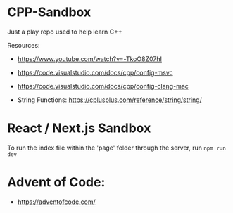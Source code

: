 # CPP-Sandbox

Just a play repo used to help learn C++

Resources: 
* https://www.youtube.com/watch?v=-TkoO8Z07hI
* https://code.visualstudio.com/docs/cpp/config-msvc
* https://code.visualstudio.com/docs/cpp/config-clang-mac

* String Functions: https://cplusplus.com/reference/string/string/

# React / Next.js Sandbox

To run the index file within the 'page' folder through the server,
run `npm run dev`

# Advent of Code:
* https://adventofcode.com/ 

